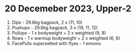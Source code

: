 # 20 Decemeber 2023, Upper-2
1. Dips - 29.6kg bagpack, 2 x (11, 10) 
2. Pushups - 29.6kg bagpack, 3 x (19, 11, 12)
3. Pullups - 1 x bodyweight + 2 x weighted (9, 8)
4. Rows - 1 x warmup bodyweight + 2 x weighted (6, 6)
5. FacePulls supersetted with flyes - 1 emoms



